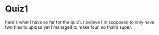# Quiz1

here's what I have so far for the quiz1.  I believe I'm supposed to only have two files to upload yet I managed to make four, so that's super.
